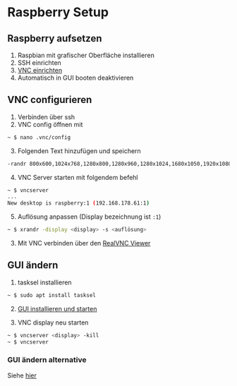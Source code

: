 # Raspberry Setup

## Raspberry aufsetzen

1. Raspbian mit grafischer Oberfläche installieren
2. SSH einrichten
3. [VNC einrichten](https://www.raspberrypi.org/documentation/remote-access/vnc/)
4. Automatisch in GUI booten deaktivieren

## VNC configurieren

1. Verbinden über ssh
2. VNC config öffnen mit

```bash
~ $ nano .vnc/config
```

3. Folgenden Text hinzufügen und speichern

```bash
-randr 800x600,1024x768,1280x800,1280x960,1280x1024,1680x1050,1920x1080,3360x1050,1024x700,1200x740,1600x1000,3200x1000
```

4. VNC Server starten mit folgendem befehl

```bash
~ $ vncserver
...
New desktop is raspberry:1 (192.168.178.61:1)
```

5. Auflösung anpassen (Display bezeichnung ist `:1`)

```bash
~ $ xrandr -display <display> -s <auflösung>
```

3. Mit VNC verbinden über den [RealVNC Viewer](https://www.realvnc.com/de/connect/download/viewer/)

## GUI ändern

1. tasksel installieren

```bash
~ $ sudo apt install tasksel
```

2. [GUI installieren und starten](https://linoxide.com/linux-how-to/how-install-gui-ubuntu-server-guide/)

3. VNC display neu starten

```bash
~ $ vncserver <display> -kill
~ $ vncserver
```

### GUI ändern alternative

Siehe [hier](https://forum-raspberrypi.de/forum/thread/48950-tutorial-eine-unendliche-geschichte-raspberry-4b-und-usb-boot/?postID=453256#post453256)
